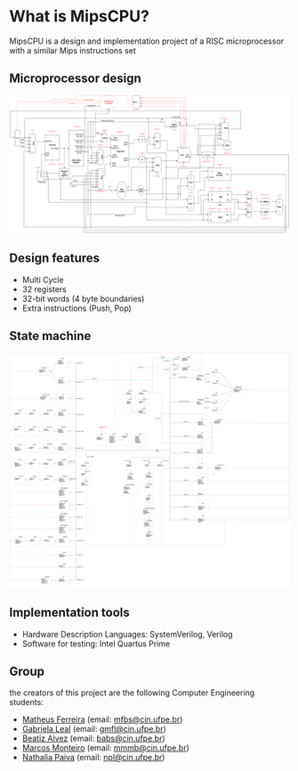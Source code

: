 # What is MipsCPU?
 MipsCPU is a design and implementation project of a RISC microprocessor with a similar Mips instructions set

## Microprocessor design
 ![pic](cpu.png)
 
## Design features
 * Multi Cycle
 * 32 registers
 * 32-bit words (4 byte boundaries)
 * Extra instructions (Push, Pop)

## State machine
 ![pic](statemachine.png)

## Implementation tools
 * Hardware Description Languages: SystemVerilog, Verilog
 * Software for testing: Intel Quartus Prime

## Group
 the creators of this project are the following Computer Engineering students:
 * [Matheus Ferreira](https://github.com/PunishedBois) (email: mfbs@cin.ufpe.br)
 * [Gabriela Leal](https://github.com/gabrielaleal) (email: gmfl@cin.ufpe.br)
 * [Beatiz Alvez](https://github.com/biaalves) (email: babs@cin.ufpe.br)
 * [Marcos Monteiro](https://github.com/marcosmmb) (email: mmmb@cin.ufpe.br)
 * [Nathalia Paiva](https://github.com/naftlima) (email: npl@cin.ufpe.br)

